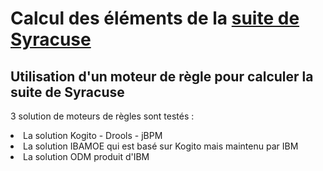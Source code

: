 # Calcul des éléments de la [suite de Syracuse](https://fr.wikipedia.org/wiki/Conjecture_de_Syracuse) 

## Utilisation d'un moteur de règle pour calculer la suite de Syracuse
3 solution de moteurs de règles sont testés :
<li>La solution Kogito - Drools - jBPM
<li>La solution IBAMOE qui est basé sur Kogito mais maintenu par IBM
<li>La solution ODM produit d'IBM


